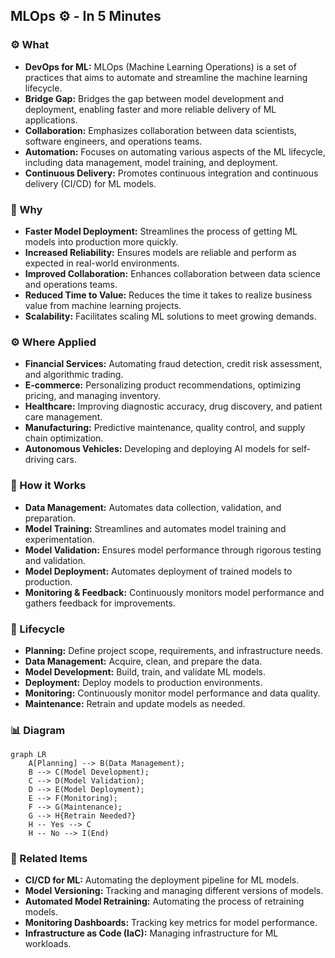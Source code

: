 ## MLOps ⚙️ - In 5 Minutes

### ⚙️ What
*   **DevOps for ML:** MLOps (Machine Learning Operations) is a set of practices that aims to automate and streamline the machine learning lifecycle.
*   **Bridge Gap:** Bridges the gap between model development and deployment, enabling faster and more reliable delivery of ML applications.
*   **Collaboration:** Emphasizes collaboration between data scientists, software engineers, and operations teams.
*  **Automation:** Focuses on automating various aspects of the ML lifecycle, including data management, model training, and deployment.
*   **Continuous Delivery:** Promotes continuous integration and continuous delivery (CI/CD) for ML models.

### 🎯 Why
*   **Faster Model Deployment:** Streamlines the process of getting ML models into production more quickly.
*   **Increased Reliability:** Ensures models are reliable and perform as expected in real-world environments.
*   **Improved Collaboration:** Enhances collaboration between data science and operations teams.
*   **Reduced Time to Value:** Reduces the time it takes to realize business value from machine learning projects.
*   **Scalability:** Facilitates scaling ML solutions to meet growing demands.

### ⚙️ Where Applied
*   **Financial Services:** Automating fraud detection, credit risk assessment, and algorithmic trading.
*   **E-commerce:** Personalizing product recommendations, optimizing pricing, and managing inventory.
*   **Healthcare:** Improving diagnostic accuracy, drug discovery, and patient care management.
*   **Manufacturing:** Predictive maintenance, quality control, and supply chain optimization.
*  **Autonomous Vehicles:** Developing and deploying AI models for self-driving cars.

### 🧠 How it Works
*   **Data Management:** Automates data collection, validation, and preparation.
*   **Model Training:** Streamlines and automates model training and experimentation.
*   **Model Validation:** Ensures model performance through rigorous testing and validation.
*   **Model Deployment:** Automates deployment of trained models to production.
*  **Monitoring & Feedback:** Continuously monitors model performance and gathers feedback for improvements.

### 🔄 Lifecycle
*  **Planning:** Define project scope, requirements, and infrastructure needs.
*   **Data Management:** Acquire, clean, and prepare the data.
*   **Model Development:** Build, train, and validate ML models.
*   **Deployment:** Deploy models to production environments.
*   **Monitoring:** Continuously monitor model performance and data quality.
*   **Maintenance:** Retrain and update models as needed.

### 📊 Diagram
```mermaid
graph LR
    A[Planning] --> B(Data Management);
    B --> C(Model Development);
    C --> D(Model Validation);
    D --> E(Model Deployment);
    E --> F(Monitoring);
    F --> G(Maintenance);
	G --> H{Retrain Needed?}
	H -- Yes --> C
	H -- No --> I(End)
```

### 🔗 Related Items
*  **CI/CD for ML:** Automating the deployment pipeline for ML models.
*   **Model Versioning:** Tracking and managing different versions of models.
*   **Automated Model Retraining:** Automating the process of retraining models.
*   **Monitoring Dashboards:** Tracking key metrics for model performance.
*  **Infrastructure as Code (IaC):** Managing infrastructure for ML workloads.

